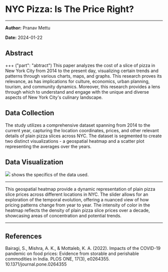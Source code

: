 # NYC Pizza: Is The Price Right?

---


**Author:** Pranav Mettu

**Date:** 2024-01-22


## Abstract
+++ ("part": "abtract")
This paper analyzes the cost of a slice of pizza in New York City from 2014 to the present day, visualizing certain trends and patterns through various charts, maps, and graphs. This research proves its relevance, as has implications for culture, economics, urban planning, tourism, and community dynamics. Moreover, this research provides a lens through which to understand and engage with the unique and diverse aspects of New York City's culinary landscape.

## Data Collection

The study utilizes a comprehensive dataset spanning from 2014 to the current year, capturing the location coordinates, prices, and other relevant details of plain pizza slices across NYC. The dataset is segmented to create two distinct visualizations - a geospatial heatmap and a scatter plot representing the averages over the years.

## Data Visualization

![](#example_table) shows the specifics of the data used. 

  

---



This geospatial heatmap provide a dynamic representation of plain pizza slice prices across different locations in NYC. The slider allows for an exploration of the temporal evolution, offering a nuanced view of how pricing patterns change from year to year. The intensity of color in the heatmap reflects the density of plain pizza slice prices over a decade, showcasing areas of concentration and potential trends.


---



## References

Bairagi, S., Mishra, A. K., & Mottaleb, K. A. (2022). Impacts of the COVID-19 pandemic on food prices: Evidence from storable and perishable commodities in India. PLOS ONE, 17(3), e0264355. 10.1371/journal.pone.0264355

[2i2c]: https://2i2c.org/
[curvenote]: https://curvenote.com
[docutils]: https://docutils.sourceforge.io/
[executablebooks]: https://executablebooks.org/
[jupyterbook]: https://jupyterbook.org/
[jupyterlab-myst]: https://github.com/executablebooks/jupyterlab-myst
[sphinx]: https://www.sphinx-doc.org/
